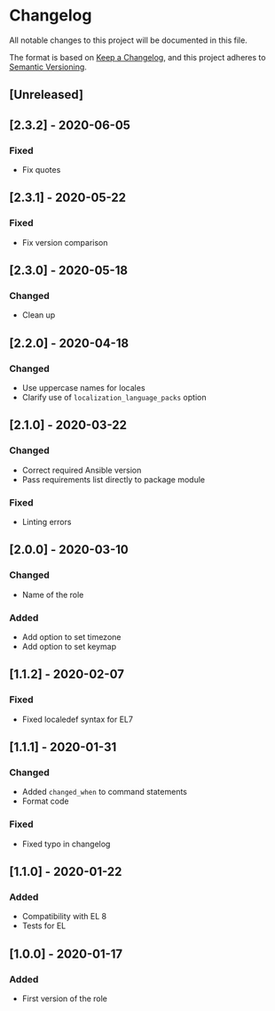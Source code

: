 # Changelog
All notable changes to this project will be documented in this file.

The format is based on [Keep a Changelog](https://keepachangelog.com/en/1.0.0/),
and this project adheres to [Semantic Versioning](https://semver.org/spec/v2.0.0.html).

## [Unreleased]

## [2.3.2] - 2020-06-05
### Fixed
- Fix quotes

## [2.3.1] - 2020-05-22
### Fixed
- Fix version comparison

## [2.3.0] - 2020-05-18
### Changed
- Clean up

## [2.2.0] - 2020-04-18
### Changed
- Use uppercase names for locales
- Clarify use of `localization_language_packs` option

## [2.1.0] - 2020-03-22
### Changed
- Correct required Ansible version
- Pass requirements list directly to package module

### Fixed
- Linting errors

## [2.0.0] - 2020-03-10
### Changed
- Name of the role

### Added
- Add option to set timezone
- Add option to set keymap

## [1.1.2] - 2020-02-07
### Fixed
- Fixed localedef syntax for EL7

## [1.1.1] - 2020-01-31
### Changed
- Added `changed_when` to command statements
- Format code

### Fixed
- Fixed typo in changelog

## [1.1.0] - 2020-01-22
### Added
- Compatibility with EL 8
- Tests for EL

## [1.0.0] - 2020-01-17
### Added
- First version of the role

